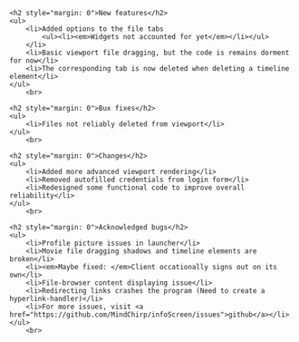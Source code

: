     <h2 style="margin: 0">New features</h2>
    <ul>
        <li>Added options to the file tabs
            <ul><li><em>Widgets not accounted for yet</em></li></ul>
        </li>
        <li>Basic viewport file dragging, but the code is remains dorment for now</li>
        <li>The corresponding tab is now deleted when deleting a timeline element</li>
    </ul>
        <br>

    <h2 style="margin: 0">Bux fixes</h2>
    <ul>
        <li>Files not reliably deleted from viewport</li>
    </ul>
        <br>

    <h2 style="margin: 0">Changes</h2>
    <ul>
        <li>Added more advanced viewport rendering</li>
        <li>Removed autofilled credentials from login form</li>
        <li>Redesigned some functional code to improve overall reliability</li>
    </ul>
        <br>

    <h2 style="margin: 0">Acknowledged bugs</h2>
    <ul>
        <li>Profile picture issues in launcher</li>
        <li>Movie file dragging shadows and timeline elements are broken</li>
        <li><em>Maybe fixed: </em>Client occationally signs out on its own</li>
        <li>File-browser content displaying issue</li>
        <li>Redirecting links crashes the program (Need to create a hyperlink-handler)</li>
        <li>For more issues, visit <a href="https://github.com/MindChirp/infoScreen/issues">github</a></li>
    </ul>
        <br>
